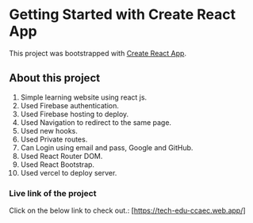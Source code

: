 # Getting Started with Create React App

This project was bootstrapped with [Create React App](https://github.com/facebook/create-react-app).

## About this project
1. Simple learning website using react js.
2. Used Firebase authentication.
3. Used Firebase hosting to deploy.
4. Used Navigation to redirect to the same page.
5. Used new hooks.
6. Used Private routes.
7. Can Login using email and pass, Google and GitHub.
8. Used React Router DOM.
9. Used React Bootstrap.
10. Used vercel to deploy server.


### Live link of the project

Click on the below link to check out.: [https://tech-edu-ccaec.web.app/]

